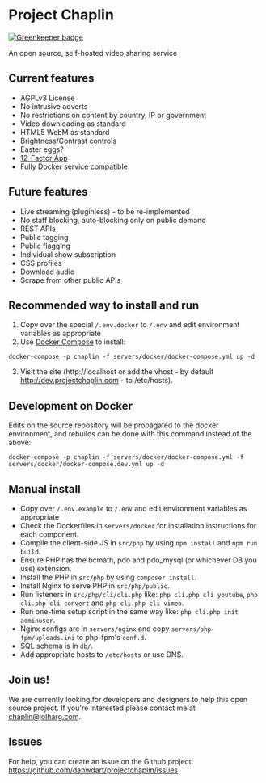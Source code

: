 # Project Chaplin

[![Greenkeeper badge](https://badges.greenkeeper.io/danwdart/projectchaplin.svg)](https://greenkeeper.io/)

An open source, self-hosted video sharing service

## Current features
* AGPLv3 License
* No intrusive adverts
* No restrictions on content by country, IP or government
* Video downloading as standard
* HTML5 WebM as standard
* Brightness/Contrast controls
* Easter eggs?
* [12-Factor App](https://www.12factor.net/)
* Fully Docker service compatible

## Future features
* Live streaming (pluginless) - to be re-implemented
* No staff blocking, auto-blocking only on public demand
* REST APIs
* Public tagging
* Public flagging
* Individual show subscription
* CSS profiles
* Download audio
* Scrape from other public APIs

## Recommended way to install and run

1. Copy over the special `/.env.docker` to `/.env` and edit environment variables as appropriate
2. Use [Docker Compose](https://docs.docker.com/compose/) to install:

`docker-compose -p chaplin -f servers/docker/docker-compose.yml up -d`

3. Visit the site (http://localhost or add the vhost - by default http://dev.projectchaplin.com - to /etc/hosts).

## Development on Docker

Edits on the source repository will be propagated to the docker environment, and rebuilds can be done with this command instead of the above:

`docker-compose -p chaplin -f servers/docker/docker-compose.yml -f servers/docker/docker-compose.dev.yml up -d`

## Manual install

- Copy over `/.env.example` to `/.env` and edit environment variables as appropriate
- Check the Dockerfiles in `servers/docker` for installation instructions for each component.
- Compile the client-side JS in `src/php` by using `npm install` and `npm run build`.
- Ensure PHP has the bcmath, pdo and pdo_mysql (or whichever DB you use) extension.
- Install the PHP in `src/php` by using `composer install`.
- Install Nginx to serve PHP in `src/php/public`.
- Run listeners in `src/php/cli/cli.php` like: `php cli.php cli youtube`, `php cli.php cli convert` and `php cli.php cli vimeo`.
- Run one-time setup script in the same way like: `php cli.php init adminuser`.
- Nginx configs are in `servers/nginx` and copy `servers/php-fpm/uploads.ini` to php-fpm's `conf.d`.
- SQL schema is in `db/`.
- Add appropriate hosts to `/etc/hosts` or use DNS.

## Join us!
We are currently looking for developers and designers to help this open source project.
If you're interested please contact me at chaplin@jolharg.com.

## Issues
For help, you can create an issue on the Github project:
https://github.com/danwdart/projectchaplin/issues
